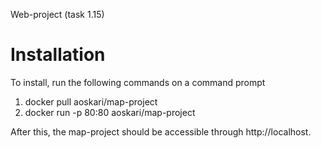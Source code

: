 
Web-project (task 1.15)

# Installation

To install, run the following commands on a command prompt

1. docker pull aoskari/map-project
2. docker run -p 80:80 aoskari/map-project


After this, the map-project should be accessible through http://localhost.